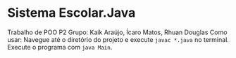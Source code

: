 # Sistema Escolar.Java
Trabalho de POO P2
Grupo: Kaik Araújo, Ícaro Matos, Rhuan Douglas
Como usar:
Navegue até o diretório do projeto e execute `javac *.java` no terminal. Execute o programa com `java Main`.
